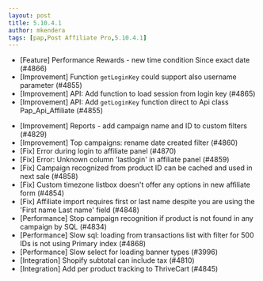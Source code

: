 ```yaml
---
layout: post
title: 5.10.4.1
author: mkendera
tags: [pap,Post Affiliate Pro,5.10.4.1]
---
```


- [Feature] Performance Rewards - new time condition Since exact date (#4866)
- [Improvement] Function `getLoginKey` could support also username parameter (#4855)
- [Improvement] API: Add function to load session from login key (#4865)
- [Improvement] API: Add `getLoginKey` function direct to Api class Pap_Api_Affiliate (#4855)

<!--more-->

- [Improvement] Reports - add campaign name and ID to custom filters (#4829)
- [Improvement] Top campaigns: rename date created filter (#4860)
- [Fix] Error during login to affiliate panel (#4870)
- [Fix] Error: Unknown column 'lastlogin' in affiliate panel (#4859)
- [Fix] Campaign recognized from product ID can be cached and used in next sale (#4858)
- [Fix] Custom timezone listbox doesn't offer any options in new affiliate form (#4854)
- [Fix] Affiliate import requires first or last name despite you are using the 'First name Last name' field (#4848)
- [Performance] Stop campaign recognition if product is not found in any campaign by SQL (#4834)
- [Performance] Slow sql: loading from transactions list with filter for 500 IDs is not using Primary index (#4868)
- [Performance] Slow select for loading banner types (#3996)
- [Integration] Shopify subtotal can include tax (#4810)
- [Integration] Add per product tracking to ThriveCart (#4845)
